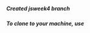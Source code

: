 ##### Created jsweek4 branch
##### To clone to your machine, use
``` git clone -b 'jsweek4' https://github.com/EmmyTuyetLe/Node_HTML_Server.git
```